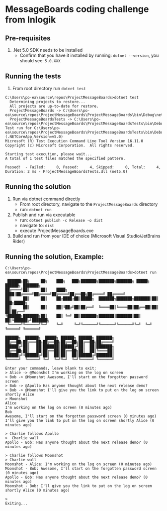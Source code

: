 # MessageBoards coding challenge from Inlogik

## Pre-requisites
1. .Net 5.0 SDK needs to be installed
    * Confirm that you have it installed by running: `dotnet --version`, you should see: `5.0.XXX`

## Running the tests
1. From root directory run `dotnet test`
```
C:\Users\po-ea\source\repos\ProjectMessageBoards>dotnet test
  Determining projects to restore...
  All projects are up-to-date for restore.
  ProjectMessageBoards -> C:\Users\po-ea\source\repos\ProjectMessageBoards\ProjectMessageBoards\bin\Debug\net5.0\ProjectMessageBoards.dll
  ProjectMessageBoardsTests -> C:\Users\po-ea\source\repos\ProjectMessageBoards\ProjectMessageBoardsTests\bin\Debug\net5.0\ProjectMessageBoardsTests.dll
Test run for C:\Users\po-ea\source\repos\ProjectMessageBoards\ProjectMessageBoardsTests\bin\Debug\net5.0\ProjectMessageBoardsTests.dll (.NETCoreApp,Version=v5.0)
Microsoft (R) Test Execution Command Line Tool Version 16.11.0
Copyright (c) Microsoft Corporation.  All rights reserved.

Starting test execution, please wait...
A total of 1 test files matched the specified pattern.

Passed!  - Failed:     0, Passed:     4, Skipped:     0, Total:     4, Duration: 2 ms - ProjectMessageBoardsTests.dll (net5.0)
```

## Running the solution
1. Run via dotnet command directly
    * From root directory, navigate to the `ProjectMessageBoards` directory
    * run: `dotnet run`
2. Publish and run via executable
    * run: `dotnet publish -c Release -o dist`
    * navigate to: `dist`
    * execute ProjectMessageBoards.exe
3. Build and run from your IDE of choice (Microsoft Visual Studio/JetBrains Rider)


## Running the solution, Example:

```
C:\Users\po-ea\source\repos\ProjectMessageBoards\ProjectMessageBoards>dotnet run

 ██████╗██╗     ██╗    ███╗   ███╗███████╗███████╗███████╗ █████╗  ██████╗ ███████╗
██╔════╝██║     ██║    ████╗ ████║██╔════╝██╔════╝██╔════╝██╔══██╗██╔════╝ ██╔════╝
██║     ██║     ██║    ██╔████╔██║█████╗  ███████╗███████╗███████║██║  ███╗█████╗
██║     ██║     ██║    ██║╚██╔╝██║██╔══╝  ╚════██║╚════██║██╔══██║██║   ██║██╔══╝
╚██████╗███████╗██║    ██║ ╚═╝ ██║███████╗███████║███████║██║  ██║╚██████╔╝███████╗
 ╚═════╝╚══════╝╚═╝    ╚═╝     ╚═╝╚══════╝╚══════╝╚══════╝╚═╝  ╚═╝ ╚═════╝ ╚══════╝

██████╗  ██████╗  █████╗ ██████╗ ██████╗ ███████╗
██╔══██╗██╔═══██╗██╔══██╗██╔══██╗██╔══██╗██╔════╝
██████╔╝██║   ██║███████║██████╔╝██║  ██║███████╗
██╔══██╗██║   ██║██╔══██║██╔══██╗██║  ██║╚════██║
██████╔╝╚██████╔╝██║  ██║██║  ██║██████╔╝███████║
╚═════╝  ╚═════╝ ╚═╝  ╚═╝╚═╝  ╚═╝╚═════╝ ╚══════╝

Enter your commands, leave blank to exit:
> Alice -> @Moonshot I'm working on the log on screen
> Bob -> @Moonshot Awesome, I'll start on the forgotten password screen
> Bob -> @Apollo Has anyone thought about the next release demo?
> Bob -> @Moonshot I'll give you the link to put on the log on screen shortly Alice
> Moonshot
Alice
I'm working on the log on screen (0 minutes ago)
Bob
Awesome, I'll start on the forgotten password screen (0 minutes ago)
I'll give you the link to put on the log on screen shortly Alice (0 minutes ago)

> Charlie follows Apollo
>  Charlie wall
Apollo - Bob: Has anyone thought about the next release demo? (0 minutes ago)

> Charlie follows Moonshot
> Charlie wall
Moonshot - Alice: I'm working on the log on screen (0 minutes ago)
Moonshot - Bob: Awesome, I'll start on the forgotten password screen (0 minutes ago)
Apollo - Bob: Has anyone thought about the next release demo? (0 minutes ago)
Moonshot - Bob: I'll give you the link to put on the log on screen shortly Alice (0 minutes ago)

>
Exiting...
```
